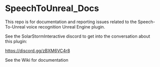 # SpeechToUnreal_Docs
This repo is for documentation and reporting issues related to the Speech-To-Unreal voice recognition Unreal Engine plugin.

See the SolarStormInteractive discord to get into the conversation about this plugin:

https://discord.gg/zBXM6VC4r8

See the Wiki for documentation
